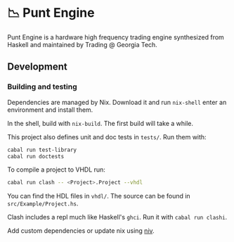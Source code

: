 <!-- omit in toc -->
# 📉 Punt Engine
Punt Engine is a hardware high frequency trading engine synthesized from Haskell and maintained by Trading @ Georgia Tech.

## Development

### Building and testing

Dependencies are managed by Nix. Download it and run `nix-shell` enter an environment and install them.

In the shell, build with `nix-build`. The first build will take a while.

This project also defines unit and doc tests in `tests/`. Run them with:

```bash
cabal run test-library
cabal run doctests
```

To compile a project to VHDL run:

```bash
cabal run clash -- <Project>.Project --vhdl
```

You can find the HDL files in `vhdl/`. The source can be found in `src/Example/Project.hs`.

Clash includes a repl much like Haskell's `ghci`. Run it with `cabal run clashi`.

Add custom dependencies or update nix using [niv](https://hackage.haskell.org/package/niv).
